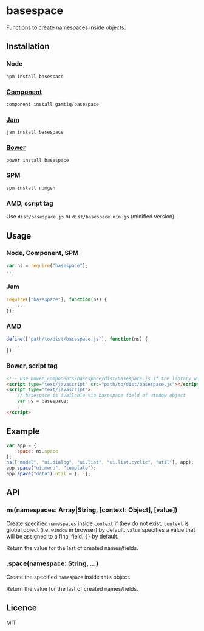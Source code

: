 # basespace

Functions to create namespaces inside objects.

## Installation

### Node

    npm install basespace

### [Component](http://component.io)

    component install gamtiq/basespace

### [Jam](http://jamjs.org)

    jam install basespace

### [Bower](http://bower.io)

    bower install basespace

### [SPM](http://spmjs.io)

    spm install numgen

### AMD, script tag

Use `dist/basespace.js` or `dist/basespace.min.js` (minified version).

## Usage

### Node, Component, SPM

```js
var ns = require("basespace");
...
```

### Jam

```js
require(["basespace"], function(ns) {
    ...
});
```

### AMD

```js
define(["path/to/dist/basespace.js"], function(ns) {
    ...
});
```

### Bower, script tag

```html
<!-- Use bower_components/basespace/dist/basespace.js if the library was installed via Bower -->
<script type="text/javascript" src="path/to/dist/basespace.js"></script>
<script type="text/javascript">
    // basespace is available via basespace field of window object
    var ns = basespace;
    ...
</script>
```

## Example

```js
var app = {
    space: ns.space
};
ns(["model", "ui.dialog", "ui.list", "ui.list.cyclic", "util"], app);
app.space("ui.menu", "template");
app.space("data").util = {...};
```

## API

### ns(namespaces: Array|String, [context: Object], [value])

Create specified `namespaces` inside `context` if they do not exist.
`context` is global object (i.e. `window` in browser) by default.
`value` specifies a value that will be assigned to a final field. `{}` by default.

Return the value for the last of created names/fields.

### .space(namespace: String, ...)

Create the specified `namespace` inside `this` object.

Return the value for the last of created names/fields.

## Licence

MIT
